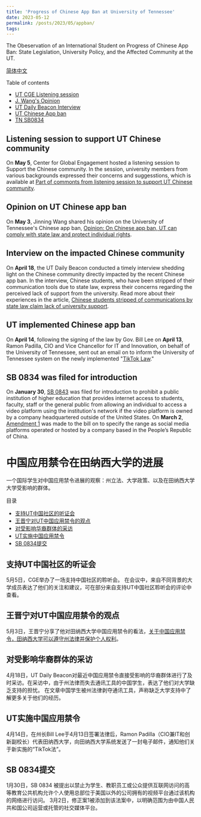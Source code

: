 ```yaml
---
title: 'Progress of Chinese App Ban at University of Tennessee'
date: 2023-05-12
permalink: /posts/2023/05/appban/
tags:
---
```


The Obeservation of an International Student on Progress of Chinese App Ban: State Legislation, University Policy, and the Affected Community at the UT.

[简体中文](#中国应用禁令在田纳西大学的进展)

Table of contents
* [UT CGE Listening session](#listening-session-to-support-ut-chinese-community)
* [J. Wang's Opinion](#opinion-on-ut-chinese-app-ban)
* [UT Daily Beacon Interview](#interview-on-the-impacted-chinese-community)
* [UT Chinese App ban](#ut-implemented-chinese-app-ban)
* [TN SB0834](#sb-0834-was-filed-for-introduction)

## Listening session to support UT Chinese community

On **May 5**, Center for Global Engagement hosted a listening session to Support the Chinese community.
In the session, university members from various backgrounds expressed their concerns and suggesstions, which is available at [Part of commonts from listening session to support UT Chinese community](/posts/2023/05/listen/).

## Opinion on UT Chinese app ban

On **May 3**, Jinning Wang shared his opinion on the University of Tennessee's Chinese app ban, [Opinion: On Chinese app ban, UT can comply with state law and protect individual rights](/posts/2023/04/tiktokban/).

## Interview on the impacted Chinese community

On **April 18**, the UT Daily Beacon conducted a timely interview shedding light on the Chinese community directly impacted by the recent Chinese app ban. In the interview, Chinese students, who have been stripped of their communication tools due to state law, express their concerns regarding the perceived lack of support from the university.
Read more about their experiences in the article, [Chinese students stripped of communications by state law claim lack of university support](https://www.utdailybeacon.com/campus_news/administration/chinese-students-stripped-of-communications-by-state-law-claim-lack-of-university-support/article_b8d11e74-de3d-11ed-9edc-aba1b50f24ff.html).

## UT implemented Chinese app ban

On **April 14**, following the signing of the law by Gov. Bill Lee on **April 13**, Ramon Padilla, CIO and Vice Chancellor for IT and Innovation, on behalf of the University of Tennessee, sent out an email on  to inform the University of Tennessee system on the newly implemented "[TikTok Law](https://techsolutions.tennessee.edu/tik-tok-law/)."

## SB 0834 was filed for introduction

On **January 30**, [SB 0843](https://wapp.capitol.tn.gov/apps/BillInfo/Default.aspx?BillNumber=SB0834) was filed for introduction to prohibit a public institution of higher education that provides internet access to students, faculty, staff or the general public from allowing an individual to access a video platform using the institution's network if the video platform is owned by a company headquartered outside of the United States.
On **March 2**, [Amendment 1](https://wapp.capitol.tn.gov/apps/BillInfo/Default.aspx?BillNumber=SB0834) was made to the bill on  to specify the range as social media platforms operated or hosted by a company based in the People’s Republic of China.

# 中国应用禁令在田纳西大学的进展

一个国际学生对中国应用禁令进展的观察：州立法、大学政策、以及在田纳西大学大学受影响的群体。

目录
* [支持UT中国社区的听证会](#支持ut中国社区的听证会)
* [王晋宁对UT中国应用禁令的观点](#王晋宁对ut中国应用禁令的观点)
* [对受影响华裔群体的采访](#对受影响华裔群体的采访)
* [UT实施中国应用禁令](#ut实施中国应用禁令)
* [SB 0834提交](#sb-0834提交)

## 支持UT中国社区的听证会

5月5日，CGE举办了一场支持中国社区的聆听会。
在会议中，来自不同背景的大学成员表达了他们的关注和建议，可在部分来自支持UT中国社区聆听会的评论中查看。

## 王晋宁对UT中国应用禁令的观点

5月3日，王晋宁分享了他对田纳西大学中国应用禁令的看法，[关于中国应用禁令，田纳西大学可以遵守州法律并保护个人权利](/posts/2023/04/tiktokban/#关于中国应用禁令田纳西大学可以遵守州法律并保护个人权利)。

## 对受影响华裔群体的采访

4月18日，UT Daily Beacon对最近中国应用禁令直接受影响的华裔群体进行了及时采访。在采访中，由于州法律而失去通讯工具的中国学生，表达了他们对大学缺乏支持的担忧。
在文章中国学生被州法律剥夺通讯工具，声称缺乏大学支持中了解更多关于他们的经历。

## UT实施中国应用禁令

4月14日，在州长Bill Lee于4月13日签署法律后，Ramon Padilla（CIO兼IT和创新副校长）代表田纳西大学，向田纳西大学系统发送了一封电子邮件，通知他们关于新实施的“TikTok法”。

## SB 0834提交

1月30日，SB 0834 被提出以禁止为学生、教职员工或公众提供互联网访问的高等教育公共机构允许个人使用总部位于美国以外的公司拥有的视频平台通过该机构的网络进行访问。
3月2日，修正案1被添加到该法案中，以明确范围为由中国人民共和国公司运营或托管的社交媒体平台。
